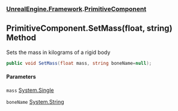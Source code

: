 ### [UnrealEngine.Framework](./UnrealEngine-Framework.md 'UnrealEngine.Framework').[PrimitiveComponent](./UnrealEngine-Framework-PrimitiveComponent.md 'UnrealEngine.Framework.PrimitiveComponent')
## PrimitiveComponent.SetMass(float, string) Method
Sets the mass in kilograms of a rigid body  
```csharp
public void SetMass(float mass, string boneName=null);
```
#### Parameters
<a name='UnrealEngine-Framework-PrimitiveComponent-SetMass(float_string)-mass'></a>
`mass` [System.Single](https://docs.microsoft.com/en-us/dotnet/api/System.Single 'System.Single')  
  
<a name='UnrealEngine-Framework-PrimitiveComponent-SetMass(float_string)-boneName'></a>
`boneName` [System.String](https://docs.microsoft.com/en-us/dotnet/api/System.String 'System.String')  
  
